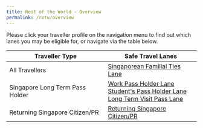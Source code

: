 ```yaml
---
title: Rest of the World - Overview
permalink: /rotw/overview
---
```


Please click your traveller profile on the navigation menu to find out which lanes you may be eligible for, or navigate via the table below.

|Traveller Type | Safe Travel Lanes | 
|------------- |-------------------| 
|All Travellers| [Singaporean Familial Ties Lane](/rotw/singaporean-ftl)  | 
|Singapore Long Term Pass Holder |[Work Pass Holder Lane](/rotw/work-pass-holder-lane) <br> [Student's Pass Holder Lane](/rotw/student-pass-holder-lane) <br> [Long Term Visit Pass Lane](/rotw/ltvp-lane) |
|Returning Singapore Citizen/PR | [Returning Singapore Citizen/PR](/rotw/scpr)|


